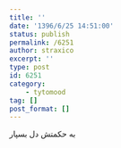 ```yaml
---
title: ''
date: '1396/6/25 14:51:00'
status: publish
permalink: /6251
author: straxico
excerpt: ''
type: post
id: 6251
category:
    - tytomood
tag: []
post_format: []
---
```

به حکمتش دل بسپار